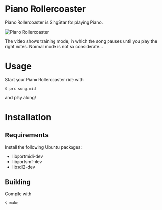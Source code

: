 # Piano Rollercoaster

Piano Rollercoaster is SingStar for playing Piano.

![Piano Rollercoaster](https://raw.githubusercontent.com/thomasschaub/thomasschaub.github.io/master/prc.gif)

The video shows training mode, in which the song pauses until you play the right notes. Normal mode is not so considerate...

# Usage

Start your Piano Rollercoaster ride with

```
$ prc song.mid
```

and play along!

# Installation

## Requirements

Install the following Ubuntu packages:

* libportmidi-dev
* libportsmf-dev
* libsdl2-dev

## Building

Compile with

```
$ make
```
